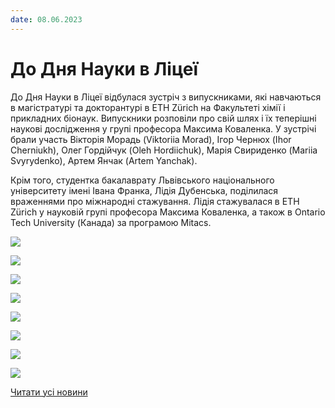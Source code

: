 ```yaml
---
date: 08.06.2023
---
```

# До Дня Науки в Ліцеї

До Дня Науки в Ліцеї відбулася зустріч з випускниками, які навчаються в магістратурі та докторантурі в ETH Zürich на Факультеті хімії і прикладних біонаук. Випускники розповіли про свій шлях і їх теперішні наукові дослідження у групі професора Максима Коваленка. У зустрічі брали участь Вікторія Морадь (Viktoriia Morad), Ігор Чернюх (Ihor Cherniukh), Олег Гордійчук (Oleh Hordiichuk), Марія Свириденко (Mariia Svyrydenko), Артем Янчак (Artem Yanchak).

Крім того, студентка бакалаврату Львівського національного університету імені Івана Франка, Лідія Дубенська, поділилася враженнями про міжнародні стажування. Лідія стажувалася в ETH Zürich у науковій групі професора Максима Коваленка, а також в Ontario Tech University (Канада) за програмою Mitacs.

![](/images/blog/до-дня-науки-в-ліцеї/хім1.jpg)

![](/images/blog/до-дня-науки-в-ліцеї/хім2.jpg)

![](/images/blog/до-дня-науки-в-ліцеї/хім3.jpg)

![](/images/blog/до-дня-науки-в-ліцеї/хім4.jpg)

![](/images/blog/до-дня-науки-в-ліцеї/хім5.jpg)

![](/images/blog/до-дня-науки-в-ліцеї/хім6.jpg)

![](/images/blog/до-дня-науки-в-ліцеї/хім7.jpg)

![](/images/blog/до-дня-науки-в-ліцеї/хім8.jpg)

[Читати усі новини](/news)
